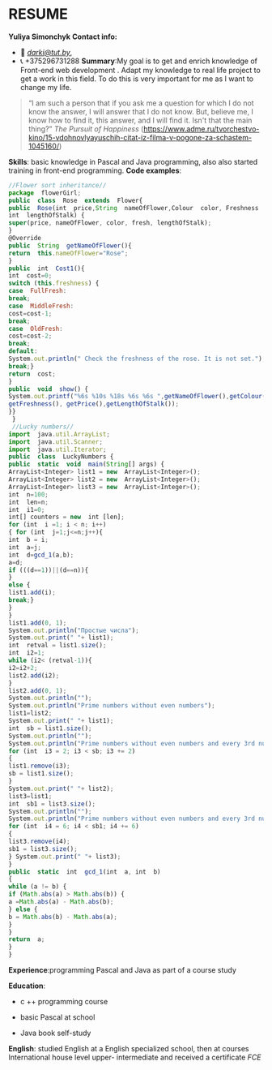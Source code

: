 # RESUME
  **Yuliya Simonchyk**
  **Contact info:**
  * :email: *<darki@tut.by>*,
  * :telephone_receiver: +375296731288
 **Summary**:My goal is to get and enrich knowledge of Front-end web development . Adapt my knowledge to real life project to get a work in this field. To do this is very important for me as I want to change my life.
 >“I am such a person that if you ask me a question for which I do not know the answer, I will answer that I do not know. But, believe me, I know how to find it, this answer, and I will find it. Isn't that the main thing?”
 *The Pursuit of Happiness* (https://www.adme.ru/tvorchestvo-kino/15-vdohnovlyayuschih-citat-iz-filma-v-pogone-za-schastem-1045160/)

**Skills**: basic knowledge in Pascal and Java programming, also also started training in front-end programming.
**Code examples**:
```javascript
//Flower sort inheritance//
package  flowerGirl;
public  class  Rose  extends  Flower{
public  Rose(int  price,String  nameOfFlower,Colour  color, Freshness  fresh,
int  lengthOfStalk) {
super(price, nameOfFlower, color, fresh, lengthOfStalk);
}
@Override
public  String  getNameOfFlower(){
return  this.nameOfFlower="Rose";
}
public  int  Cost1(){
int  cost=0;
switch (this.freshness) {
case  FullFresh:
break;
case  MiddleFresh:
cost=cost-1;
break;
case  OldFresh:
cost=cost-2;
break;
default:
System.out.println(" Check the freshness of the rose. It is not set.");
break;}
return  cost;
}
public  void  show() {
System.out.printf("%6s %10s %18s %6s %6s ",getNameOfFlower(),getColour(),
getFreshness(), getPrice(),getLengthOfStalk());
}}
 }
 //Lucky numbers//
import  java.util.ArrayList;
import  java.util.Scanner;
import  java.util.Iterator;
public  class  LuckyNumbers {
public  static  void  main(String[] args) {
ArrayList<Integer> list1 = new  ArrayList<Integer>();
ArrayList<Integer> list2 = new  ArrayList<Integer>();
ArrayList<Integer> list3 = new  ArrayList<Integer>();
int  n=100;
int  len=n;
int  i1=0;
int[] counters = new  int [len];
for (int  i =1; i < n; i++)
{ for (int  j=1;j<=n;j++){
int  b = i;
int  a=j;
int  d=gcd_1(a,b);
a=d;
if (((d==1))||(d==n)){
}
else {
list1.add(i);
break;}
}
}
list1.add(0, 1);
System.out.println("Простые числа");
System.out.print(" "+ list1);
int  retval = list1.size();
int  i2=1;
while (i2< (retval-1)){
i2=i2+2;
list2.add(i2);
}
list2.add(0, 1);
System.out.println("");
System.out.println("Prime numbers without even numbers");
list1=list2;
System.out.print(" "+ list1);
int  sb = list1.size();
System.out.println("");
System.out.println("Prime numbers without even numbers and every 3rd number");
for (int  i3 = 2; i3 < sb; i3 += 2)
{
list1.remove(i3);
sb = list1.size();
}
System.out.print(" "+ list2);
list3=list1;
int  sb1 = list3.size();
System.out.println("");
System.out.println("Prime numbers without even numbers and every 3rd number and 7th number");
for (int  i4 = 6; i4 < sb1; i4 += 6)
{
list3.remove(i4);
sb1 = list3.size();
} System.out.print(" "+ list3);
}
public  static  int  gcd_1(int  a, int  b)
{
while (a != b) {
if (Math.abs(a) > Math.abs(b)) {
a =Math.abs(a) - Math.abs(b);
} else {
b = Math.abs(b) - Math.abs(a);
}
}
return  a;
}
}

```

 **Experience**:programming Pascal and Java as part of a course study

 **Education**:

- c ++ programming course 

- basic Pascal at school

- Java book self-study


 **English**: studied English at a English specialized school, then at courses International house level upper- intermediate and received a certificate *FCE*

